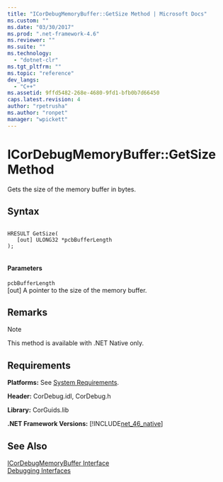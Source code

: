 ```yaml
---
title: "ICorDebugMemoryBuffer::GetSize Method | Microsoft Docs"
ms.custom: ""
ms.date: "03/30/2017"
ms.prod: ".net-framework-4.6"
ms.reviewer: ""
ms.suite: ""
ms.technology: 
  - "dotnet-clr"
ms.tgt_pltfrm: ""
ms.topic: "reference"
dev_langs: 
  - "C++"
ms.assetid: 9ffd5482-268e-4680-9fd1-bfb0b7d66450
caps.latest.revision: 4
author: "rpetrusha"
ms.author: "ronpet"
manager: "wpickett"
---
```

# ICorDebugMemoryBuffer::GetSize Method
Gets the size of the memory buffer in bytes.  
  
## Syntax  
  
```  
  
HRESULT GetSize(  
   [out] ULONG32 *pcbBufferLength  
);  
  
```  
  
#### Parameters  
 `pcbBufferLength`  
 [out] A pointer to the size of the memory buffer.  
  
## Remarks  
  
> [!NOTE]
>  This method is available with .NET Native only.  
  
## Requirements  
 **Platforms:** See [System Requirements](../../../../docs/framework/getting-started/system-requirements.md).  
  
 **Header:** CorDebug.idl, CorDebug.h  
  
 **Library:** CorGuids.lib  
  
 **.NET Framework Versions:** [!INCLUDE[net_46_native](../../../../includes/net-46-native-md.md)]  
  
## See Also  
 [ICorDebugMemoryBuffer Interface](../../../../docs/framework/unmanaged-api/debugging/icordebugmemorybuffer-interface.md)   
 [Debugging Interfaces](../../../../docs/framework/unmanaged-api/debugging/debugging-interfaces.md)